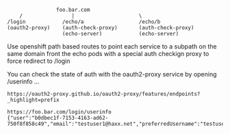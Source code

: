```
                foo.bar.com
    /                |                     \ 
/login            /echo/a                  /echo/b
(oauth2-proxy)    (auth-check-proxy)       (auth-check-proxy)
                  (echo-server)            (echo-server)
```

Use openshift path based routes to point each service to a subpath on the same domain
front the echo pods with a special auth checkign proxy to force redirect to /login


You can check the state of auth with the oauth2-proxy service by opening <prefix>/userinfo ...

    https://oauth2-proxy.github.io/oauth2-proxy/features/endpoints?_highlight=prefix

    https://foo.bar.com/login/userinfo
    {"user":"b0dbec1f-7153-4163-ad62-750f8f858c49","email":"testuser1@haxx.net","preferredUsername":"testuser1"}



